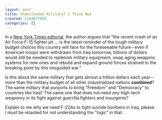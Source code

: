 ```yaml
---
layout: post
title: Underfunded Military? I Think Not
created: 1194977958
categories: []
---
```

In a [New York Times editorial](http://www.nytimes.com/2007/11/13/opinion/13tues1.html), the author argues that "the recent crash of an Air Force F-15 fighter jet ... is the latest reminder of the tough military budget choices this country will face for the foreseeable future--even if American troops were withdrawn from Iraq tomorrow, billions of dollars would still be needed to replenish military equipment, swap aging weapons systems for new ones and rebuild and expand ground forces strained to the breaking point by this misguided war."

Is this about the same military that gets almost a trillion dollars each year--more than the military budget of all other industrialized nations <strong>combined</strong>? The same military that purports to bring "Freedom" and "Democracy" to countries like Iraq? The same one that does not need <em>any</em> high-tech weaponry in its fight against guerrilla fighters and insurgents?

Explain to me why we need F-22As to fight suicide bombers in Iraq, please. I must be retarded for not understanding the "logic" in that.
